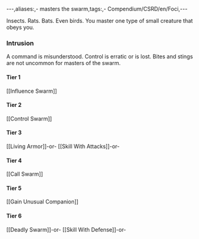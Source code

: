 ---,aliases:,- masters the swarm,tags:,- Compendium/CSRD/en/Foci,---

Insects. Rats. Bats. Even birds. You master one type of small creature that obeys you.
 ### Intrusion
A command is misunderstood. Control is erratic or is lost. Bites and stings are not uncommon for masters of the swarm.

#### Tier 1
[[Influence Swarm]]
#### Tier 2
[[Control Swarm]]
#### Tier 3
[[Living Armor]]-or-
[[Skill With Attacks]]-or-
#### Tier 4
[[Call Swarm]]
#### Tier 5
[[Gain Unusual Companion]]
#### Tier 6
[[Deadly Swarm]]-or-
[[Skill With Defense]]-or-
